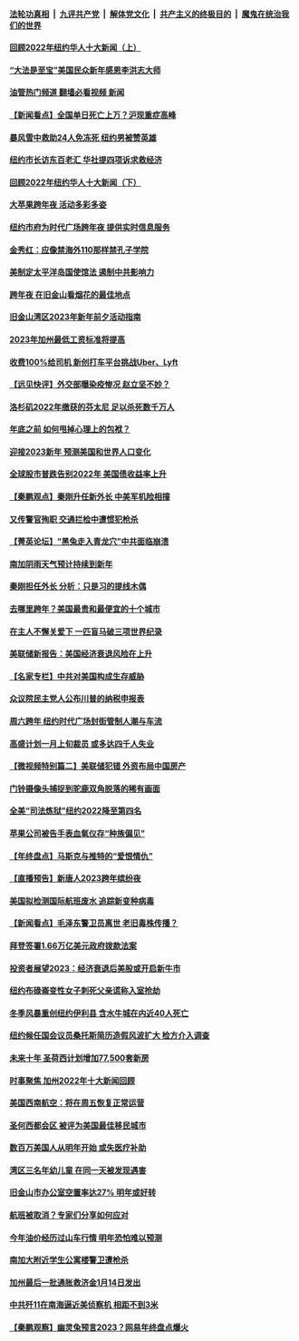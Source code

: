 ####  [法轮功真相](../../../../basic/blob/master/README.md?t=01010012) &nbsp;|&nbsp; [九评共产党](../../../../9ping.md/blob/master/README.md?t=01010012) &nbsp;|&nbsp; [解体党文化](../../../../jtdwh.md/blob/master/README.md?t=01010012)  &nbsp;|&nbsp; [共产主义的终极目的](../../../../gczydzjmd.md/blob/master/README.md?t=01010012) &nbsp;|&nbsp; [魔鬼在统治我们的世界](../../../../mgztzwmdsj.md/blob/master/README.md?t=01010012) 

#### [回顾2022年纽约华人十大新闻（上）](../pages/nsc412/n13894963.md?t=01010012) 

#### [“大法是至宝”美国民众新年感恩李洪志大师](../pages/nsc412/n13895026.md?t=01010012) 

#### [油管热门频道 翻墙必看视频 新闻](http://129.146.143.75:81/youtube.html?01010012)



#### [【新闻看点】全国单日死亡上万？沪现重症高峰](../pages/nsc412/n13895833.md?t=01010012) 

#### [暴风雪中救助24人免冻死 纽约男被赞英雄](../pages/nsc412/n13895944.md?t=01010012) 

#### [纽约市长访东百老汇 华社提四项诉求救经济](../pages/nsc412/n13895912.md?t=01010012) 

#### [回顾2022年纽约华人十大新闻（下）](../pages/nsc412/n13895946.md?t=01010012) 

#### [大苹果跨年夜 活动多彩多姿](../pages/nsc412/n13895910.md?t=01010012) 

#### [纽约市府为时代广场跨年夜 提供实时信息服务](../pages/nsc412/n13895908.md?t=01010012) 

#### [金秀红：应像禁海外110那样禁孔子学院](../pages/nsc412/n13895989.md?t=01010012) 

#### [美制定太平洋岛国使馆法 遏制中共影响力](../pages/nsc412/n13895823.md?t=01010012) 

#### [跨年夜 在旧金山看烟花的最佳地点](../pages/nsc412/n13895936.md?t=01010012) 

#### [旧金山湾区2023年新年前夕活动指南](../pages/nsc412/n13895923.md?t=01010012) 

#### [2023年加州最低工资标准将提高](../pages/nsc412/n13895900.md?t=01010012) 

#### [收费100%给司机 新创打车平台挑战Uber、Lyft](../pages/nsc412/n13895898.md?t=01010012) 

#### [【远见快评】外交部曝染疫惨况 赵立坚不妙？](../pages/nsc412/n13895840.md?t=01010012) 

#### [洛杉矶2022年缴获的芬太尼 足以杀死数千万人](../pages/nsc412/n13895883.md?t=01010012) 

#### [年底之前 如何甩掉心理上的包袱？](../pages/nsc412/n13895872.md?t=01010012) 

#### [迎接2023新年 预测美国和世界人口变化](../pages/nsc412/n13895867.md?t=01010012) 

#### [全球股市普跌告别2022年 美国债收益率上升](../pages/nsc412/n13895789.md?t=01010012) 

#### [【秦鹏观点】秦刚升任新外长 中美军机险相撞](../pages/nsc412/n13895719.md?t=01010012) 

#### [又传警官殉职 交通拦检中遭惯犯枪杀](../pages/nsc412/n13895835.md?t=01010012) 

#### [【菁英论坛】“黑兔走入青龙穴”中共面临崩溃](../pages/nsc412/n13895575.md?t=01010012) 

#### [南加阴雨天气预计持续到新年](../pages/nsc412/n13895812.md?t=01010012) 

#### [秦刚担任外长 分析：只是习的提线木偶](../pages/nsc412/n13895637.md?t=01010012) 

#### [去哪里跨年？美国最贵和最便宜的十个城市](../pages/nsc412/n13895532.md?t=01010012) 

#### [在主人不懈关爱下 一匹盲马破三项世界纪录](../pages/nsc412/n13892398.md?t=01010012) 

#### [美联储新报告：美国经济衰退风险在上升](../pages/nsc412/n13895782.md?t=01010012) 

#### [【名家专栏】中共对美国构成生存威胁](../pages/nsc412/n13894391.md?t=01010012) 

#### [众议院民主党人公布川普的纳税申报表](../pages/nsc412/n13895593.md?t=01010012) 

#### [周六跨年 纽约时代广场封街管制人潮与车流](../pages/nsc412/n13894990.md?t=01010012) 

#### [高盛计划一月上旬裁员 或多达四千人失业](../pages/nsc412/n13895512.md?t=01010012) 

#### [【微视频特别篇二】美联储犯错 外资布局中国房产](../pages/nsc412/n13895476.md?t=01010012) 

#### [门铃摄像头捕捉到驼鹿双角脱落的稀有画面](../pages/nsc412/n13893190.md?t=01010012) 

#### [全美“司法炼狱”纽约2022降至第四名](../pages/nsc412/n13894983.md?t=01010012) 

#### [苹果公司被告手表血氧仪存“种族偏见”](../pages/nsc412/n13894993.md?t=01010012) 

#### [【年终盘点】马斯克与推特的“爱恨情仇”](../pages/nsc412/n13893800.md?t=01010012) 

#### [【直播预告】新唐人2023跨年缤纷夜](../pages/nsc412/n13894666.md?t=01010012) 

#### [美国拟检测国际航班废水 追踪新变种病毒](../pages/nsc412/n13895092.md?t=01010012) 

#### [【新闻看点】毛泽东警卫员离世 老旧毒株传播？](../pages/nsc412/n13894728.md?t=01010012) 


#### [拜登签署1.66万亿美元政府拨款法案](../pages/nsc412/n13894915.md?t=01010012) 

#### [投资者展望2023：经济衰退后美股或开启新牛市](../pages/nsc412/n13894818.md?t=01010012) 

#### [纽约布碌崙变性女子刺死父亲谎称入室抢劫](../pages/nsc412/n13894981.md?t=01010012) 

#### [冬季风暴重创纽约伊利县 含水牛城在内近40人死亡](../pages/nsc412/n13894934.md?t=01010012) 

#### [纽约候任国会议员桑托斯简历造假风波扩大 检方介入调查](../pages/nsc412/n13894932.md?t=01010012) 

#### [未来十年 圣荷西计划增加77,500套新房](../pages/nsc412/n13895060.md?t=01010012) 

#### [时事聚焦 加州2022年十大新闻回顾](../pages/nsc412/n13894973.md?t=01010012) 

#### [美国西南航空：将在周五恢复正常运营](../pages/nsc412/n13895009.md?t=01010012) 

#### [圣何西都会区 被评为美国最佳移民城市](../pages/nsc412/n13894977.md?t=01010012) 

#### [数百万美国人从明年开始 或失医疗补助](../pages/nsc412/n13894958.md?t=01010012) 

#### [湾区三名年幼儿童 在同一天被发现遇害](../pages/nsc412/n13894944.md?t=01010012) 

#### [旧金山市办公室空置率达27% 明年或好转](../pages/nsc412/n13894923.md?t=01010012) 

#### [航班被取消？专家们分享如何应对](../pages/nsc412/n13894913.md?t=01010012) 

#### [今年油价经历过山车行情 明年恐怕难以预测](../pages/nsc412/n13894718.md?t=01010012) 

#### [南加大附近学生公寓楼警卫遭枪杀](../pages/nsc412/n13894815.md?t=01010012) 

#### [加州最后一批通胀救济金1月14日发出](../pages/nsc412/n13894797.md?t=01010012) 

#### [中共歼11在南海逼近美侦察机 相距不到3米](../pages/nsc412/n13894594.md?t=01010012) 

#### [【秦鹏观察】幽灵兔预言2023？网易年终盘点爆火](../pages/nsc412/n13894708.md?t=01010012) 

<img src='http://gfw-breaker.win/goodnews/indexes/nsc412.md' width='0px' height='0px'/>
